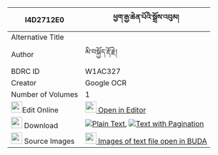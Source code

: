 |I4D2712E0|ཕྱག་རྒྱ་ཆེན་པོའི་སྒྲོས་འབུམ། 
| --- | --- 
|Alternative Title |
|Author| མི་བསྐྱོད་རྡོ་རྗེ།
|BDRC ID | W1AC327
|Creator | Google OCR
|Number of Volumes| 1
|<img width="25" src="https://img.icons8.com/color/25/000000/edit-property.png">Edit Online| [<img width="25" src="https://avatars.githubusercontent.com/u/45091458?s=200&v=4"> Open in Editor](http://editor.openpecha.org/I4D2712E0)
|<img width="25" src="https://img.icons8.com/fluent/48/000000/download-2.png"/>  Download | [![](https://img.icons8.com/color/20/000000/txt.png)Plain Text](https://github.com/Openpecha/I4D2712E0/releases/download/v2/chakgya_chenpo_i_dro_bum_plain_I4D2712E0.zip), [![](https://img.icons8.com/color/20/000000/txt.png)Text with Pagination](https://github.com/Openpecha/I4D2712E0/releases/download/v2/chakgya_chenpo_i_dro_bum_pages_I4D2712E0.zip)
|<img width="25" src="https://img.icons8.com/plasticine/100/000000/pictures-folder.png"/>  Source Images | [<img width="25" src="https://library.bdrc.io/icons/BUDA-small.svg"> Images of text file open in BUDA](https://library.bdrc.io/show/bdr:W1AC327)